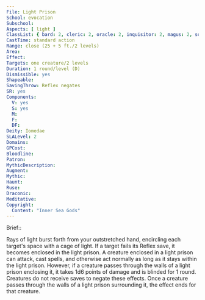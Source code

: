 ```yaml
---
File: Light Prison
School: evocation
Subschool: 
Aspects: [ light ]
ClassList: { bard: 2, cleric: 2, oracle: 2, inquisitor: 2, magus: 2, sorcerer: 2, wizard: 2 }
CastTime: standard action
Range: close (25 + 5 ft./2 levels)
Area: 
Effect: 
Targets: one creature/2 levels
Duration: 1 round/level (D)
Dismissible: yes
Shapeable: 
SavingThrow: Reflex negates
SR: yes
Components:
  V: yes
  S: yes
  M: 
  F: 
  DF: 
Deity: Iomedae
SLALevel: 2
Domains: 
GPCost: 
Bloodline: 
Patron: 
MythicDescription: 
Augment: 
Mythic: 
Haunt: 
Ruse: 
Draconic: 
Meditative: 
Copyright:
  Content: "Inner Sea Gods"
---
```

Brief:: 

Rays of light burst forth from your outstretched hand, encircling each target's space with a cage of light. If a target fails its Reflex save, it becomes enclosed in the light prison. A creature enclosed in a light prison can attack, cast spells, and otherwise act normally as long as it stays within the light prison. However, if a creature passes through the walls of a light prison enclosing it, it takes 1d6 points of damage and is blinded for 1 round.  Creatures do not receive saves to negate these effects. Once a creature passes through the walls of a light prison surrounding it, the effect ends for that creature.

